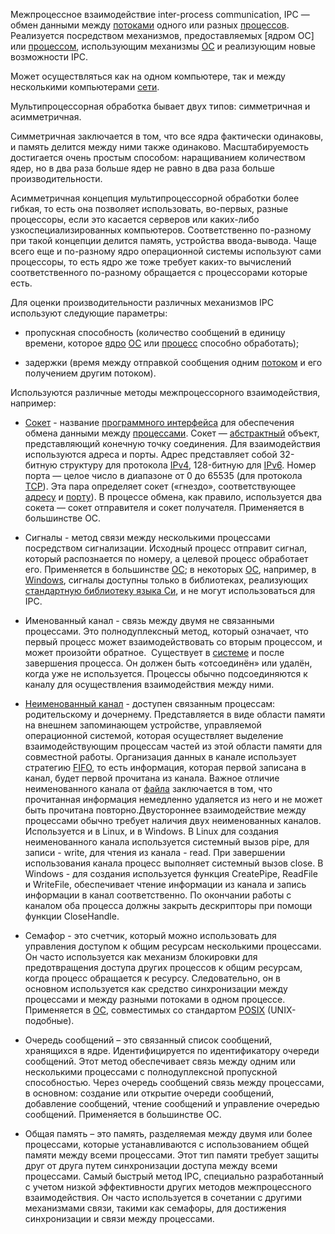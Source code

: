 Межпроцессное взаимодействие inter-process communication, IPC — обмен данными между [потоками](https://ru.wikipedia.org/wiki/%D0%9F%D0%BE%D1%82%D0%BE%D0%BA_%D0%B2%D1%8B%D0%BF%D0%BE%D0%BB%D0%BD%D0%B5%D0%BD%D0%B8%D1%8F) одного или разных [процессов](https://ru.wikipedia.org/wiki/%D0%9F%D1%80%D0%BE%D1%86%D0%B5%D1%81%D1%81_(%D0%B8%D0%BD%D1%84%D0%BE%D1%80%D0%BC%D0%B0%D1%82%D0%B8%D0%BA%D0%B0)). Реализуется посредством механизмов, предоставляемых [ядром ОС] или [процессом](https://ru.wikipedia.org/wiki/%D0%9F%D1%80%D0%BE%D1%86%D0%B5%D1%81%D1%81_(%D0%B8%D0%BD%D1%84%D0%BE%D1%80%D0%BC%D0%B0%D1%82%D0%B8%D0%BA%D0%B0)), использующим механизмы [ОС](https://ru.wikipedia.org/wiki/%D0%9E%D0%BF%D0%B5%D1%80%D0%B0%D1%86%D0%B8%D0%BE%D0%BD%D0%BD%D0%B0%D1%8F_%D1%81%D0%B8%D1%81%D1%82%D0%B5%D0%BC%D0%B0) и реализующим новые возможности IPC.

Может осуществляться как на одном компьютере, так и между несколькими компьютерами [сети](https://ru.wikipedia.org/wiki/%D0%9A%D0%BE%D0%BC%D0%BF%D1%8C%D1%8E%D1%82%D0%B5%D1%80%D0%BD%D0%B0%D1%8F_%D1%81%D0%B5%D1%82%D1%8C).

Мультипроцессорная обработка бывает двух типов: симметричная и асимметричная.

Симметричная заключается в том, что все ядра фактически одинаковы, и память делится между ними также одинаково. Масштабируемость достигается очень простым способом: наращиванием количеством ядер, но в два раза больше ядер не равно в два раза больше производительности.

Асимметричная концепция мультипроцессорной обработки более гибкая, то есть она позволяет использовать, во-первых, разные процессоры, если это касается серверов или каких-либо узкоспециализированных компьютеров. Соответственно по-разному при такой концепции делится память, устройства ввода-вывода. Чаще всего еще и по-разному ядро операционной системы используют сами процессоры, то есть ядро же тоже требует каких-то вычислений соответственного по-разному обращается с процессорами которые есть.

Для оценки производительности различных механизмов IPC используют следующие параметры:

-   пропускная способность (количество сообщений в единицу времени, которое [ядро](https://ru.wikipedia.org/wiki/%D0%AF%D0%B4%D1%80%D0%BE_%D0%BE%D0%BF%D0%B5%D1%80%D0%B0%D1%86%D0%B8%D0%BE%D0%BD%D0%BD%D0%BE%D0%B9_%D1%81%D0%B8%D1%81%D1%82%D0%B5%D0%BC%D1%8B) [ОС](https://ru.wikipedia.org/wiki/%D0%9E%D0%BF%D0%B5%D1%80%D0%B0%D1%86%D0%B8%D0%BE%D0%BD%D0%BD%D0%B0%D1%8F_%D1%81%D0%B8%D1%81%D1%82%D0%B5%D0%BC%D0%B0) или [процесс](https://ru.wikipedia.org/wiki/%D0%9F%D1%80%D0%BE%D1%86%D0%B5%D1%81%D1%81_(%D0%B8%D0%BD%D1%84%D0%BE%D1%80%D0%BC%D0%B0%D1%82%D0%B8%D0%BA%D0%B0)) способно обработать);
    
-   задержки (время между отправкой сообщения одним [потоком](https://ru.wikipedia.org/wiki/%D0%9F%D0%BE%D1%82%D0%BE%D0%BA_%D0%B2%D1%8B%D0%BF%D0%BE%D0%BB%D0%BD%D0%B5%D0%BD%D0%B8%D1%8F) и его получением другим потоком).
    

Используются различные методы межпроцессорного взаимодействия, например:

-   [Сокет](https://ru.wikipedia.org/wiki/%D0%A1%D0%BE%D0%BA%D0%B5%D1%82_(%D0%BF%D1%80%D0%BE%D0%B3%D1%80%D0%B0%D0%BC%D0%BC%D0%BD%D1%8B%D0%B9_%D0%B8%D0%BD%D1%82%D0%B5%D1%80%D1%84%D0%B5%D0%B9%D1%81)) - название [программного интерфейса](https://ru.wikipedia.org/wiki/API) для обеспечения обмена данными между [процессами](https://ru.wikipedia.org/wiki/%D0%9F%D1%80%D0%BE%D1%86%D0%B5%D1%81%D1%81_(%D0%B8%D0%BD%D1%84%D0%BE%D1%80%D0%BC%D0%B0%D1%82%D0%B8%D0%BA%D0%B0)). Сокет — [абстрактный](https://ru.wikipedia.org/wiki/%D0%90%D0%B1%D1%81%D1%82%D1%80%D0%B0%D0%BA%D1%86%D0%B8%D1%8F) объект, представляющий конечную точку соединения. Для взаимодействия используются адреса и порты. Адрес представляет собой 32-битную структуру для протокола [IPv4](https://ru.wikipedia.org/wiki/IPv4), 128-битную для [IPv6](https://ru.wikipedia.org/wiki/IPv6). Номер порта — целое число в диапазоне от 0 до 65535 (для протокола [TCP](https://ru.wikipedia.org/wiki/TCP)). Эта пара определяет сокет («гнездо», соответствующее [адресу](https://ru.wikipedia.org/wiki/%D0%A1%D0%B5%D1%82%D0%B5%D0%B2%D0%BE%D0%B9_%D0%B0%D0%B4%D1%80%D0%B5%D1%81) и [порту](https://ru.wikipedia.org/wiki/%D0%9F%D0%BE%D1%80%D1%82_(%D0%BA%D0%BE%D0%BC%D0%BF%D1%8C%D1%8E%D1%82%D0%B5%D1%80%D0%BD%D1%8B%D0%B5_%D1%81%D0%B5%D1%82%D0%B8))). В процессе обмена, как правило, используется два сокета — сокет отправителя и сокет получателя. Применяется в большинстве ОС.
    

-   Сигналы - метод связи между несколькими процессами посредством сигнализации. Исходный процесс отправит сигнал, который распознается по номеру, а целевой процесс обработает его. Применяется в большинстве [ОС](https://ru.wikipedia.org/wiki/%D0%9E%D0%BF%D0%B5%D1%80%D0%B0%D1%86%D0%B8%D0%BE%D0%BD%D0%BD%D0%B0%D1%8F_%D1%81%D0%B8%D1%81%D1%82%D0%B5%D0%BC%D0%B0); в некоторых [ОС](https://ru.wikipedia.org/wiki/%D0%9E%D0%BF%D0%B5%D1%80%D0%B0%D1%86%D0%B8%D0%BE%D0%BD%D0%BD%D0%B0%D1%8F_%D1%81%D0%B8%D1%81%D1%82%D0%B5%D0%BC%D0%B0), например, в [Windows](https://ru.wikipedia.org/wiki/Windows), сигналы доступны только в библиотеках, реализующих [стандартную библиотеку языка Си](https://ru.wikipedia.org/wiki/%D0%A1%D1%82%D0%B0%D0%BD%D0%B4%D0%B0%D1%80%D1%82%D0%BD%D0%B0%D1%8F_%D0%B1%D0%B8%D0%B1%D0%BB%D0%B8%D0%BE%D1%82%D0%B5%D0%BA%D0%B0_%D1%8F%D0%B7%D1%8B%D0%BA%D0%B0_%D0%A1%D0%B8), и не могут использоваться для IPC.
    

-   Именованный канал - связь между двумя не связанными процессами. Это полнодуплексный метод, который означает, что первый процесс может взаимодействовать со вторым процессом, и может произойти обратное.  Существует в [системе](https://ru.wikipedia.org/wiki/%D0%9E%D0%BF%D0%B5%D1%80%D0%B0%D1%86%D0%B8%D0%BE%D0%BD%D0%BD%D0%B0%D1%8F_%D1%81%D0%B8%D1%81%D1%82%D0%B5%D0%BC%D0%B0) и после завершения процесса. Он должен быть «отсоединён» или удалён, когда уже не используется. Процессы обычно подсоединяются к каналу для осуществления взаимодействия между ними.
    

-   [Неименованный канал](https://ru.wikipedia.org/wiki/%D0%9D%D0%B5%D0%B8%D0%BC%D0%B5%D0%BD%D0%BE%D0%B2%D0%B0%D0%BD%D0%BD%D1%8B%D0%B9_%D0%BA%D0%B0%D0%BD%D0%B0%D0%BB) - доступен связанным процессам: родительскому и дочернему. Представляется в виде области памяти на внешнем запоминающем устройстве, управляемой операционной системой, которая осуществляет выделение взаимодействующим процессам частей из этой области памяти для совместной работы. Организация данных в канале использует стратегию [FIFO](https://ru.wikipedia.org/wiki/FIFO), то есть информация, которая первой записана в канал, будет первой прочитана из канала. Важное отличие неименованного канала от [файла](https://ru.wikipedia.org/wiki/%D0%A4%D0%B0%D0%B9%D0%BB) заключается в том, что прочитанная информация немедленно удаляется из него и не может быть прочитана повторно.Двустороннее взаимодействие между процессами обычно требует наличия двух неименованных каналов. Используется и в Linux, и в Windows. В Linux для создания неименованного канала используется системный вызов pipe, для записи - write, для чтения из канала - read. При завершении использования канала процесс выполняет системный вызов close. В Windows - для создания используется функция CreatePipe, ReadFile и WriteFile, обеспечивает чтение информации из канала и запись информации в канал соответственно. По окончании работы с каналом оба процесса должны закрыть дескрипторы при помощи функции CloseHandle.
    

-   Семафор - это счетчик, который можно использовать для управления доступом к общим ресурсам несколькими процессами. Он часто используется как механизм блокировки для предотвращения доступа других процессов к общим ресурсам, когда процесс обращается к ресурсу. Следовательно, он в основном используется как средство синхронизации между процессами и между разными потоками в одном процессе. Применяется в [ОС](https://ru.wikipedia.org/wiki/%D0%9E%D0%BF%D0%B5%D1%80%D0%B0%D1%86%D0%B8%D0%BE%D0%BD%D0%BD%D0%B0%D1%8F_%D1%81%D0%B8%D1%81%D1%82%D0%B5%D0%BC%D0%B0), совместимых со стандартом [POSIX](https://ru.wikipedia.org/wiki/POSIX) (UNIX-подобные).
    
-   Очередь сообщений – это связанный список сообщений, хранящихся в ядре. Идентифицируется по идентификатору очереди сообщений. Этот метод обеспечивает связь между одним или несколькими процессами с полнодуплексной пропускной способностью. Через очередь сообщений связь между процессами, в основном: создание или открытие очереди сообщений, добавление сообщений, чтение сообщений и управление очередью сообщений. Применяется в большинстве ОС.
    

-   Общая память – это память, разделяемая между двумя или более процессами, которые устанавливаются с использованием общей памяти между всеми процессами. Этот тип памяти требует защиты друг от друга путем синхронизации доступа между всеми процессами. Самый быстрый метод IPC, специально разработанный с учетом низкой эффективности других методов межпроцессного взаимодействия. Он часто используется в сочетании с другими механизмами связи, такими как семафоры, для достижения синхронизации и связи между процессами.